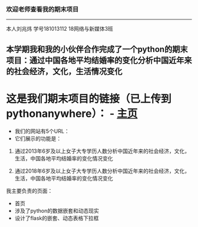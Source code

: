 ### 欢迎老师查看我的期末项目
-----
本人刘兆炜 学号181013112 18网络与新媒体3班
## 本学期我和我的小伙伴合作完成了一个python的期末项目：通过中国各地平均结婚率的变化分析中国近年来的社会经济，文化，生活情况变化
# 这是我们期末项目的链接（已上传到pythonanywhere）： - [主页]() 
* 我们的网站有5个URL：
* 它们展示的功能是：

1. 通过2013年6岁及以上女子大专学历人数分析中国近年来的社会经济，文化，生活，中国各地平均结婚率的变化情况变化

2. 通过2018年6岁及以上女子大专学历人数分析中国近年来的社会经济，文化，生活，中国各地平均结婚率的变化情况变化


我主要负责的页面：
* 首页 
* 涉及了python的数据嵌套和动态现实 
* 设计了flask的嵌套、动态表格下拉框
